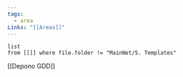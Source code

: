 ```yaml
---
tags:
  - area
Links: "[[Areas]]"
---
```

```dataview
list
from [[]] where file.folder != "MainNet/5. Templates"
```

[[Depono GDD]]